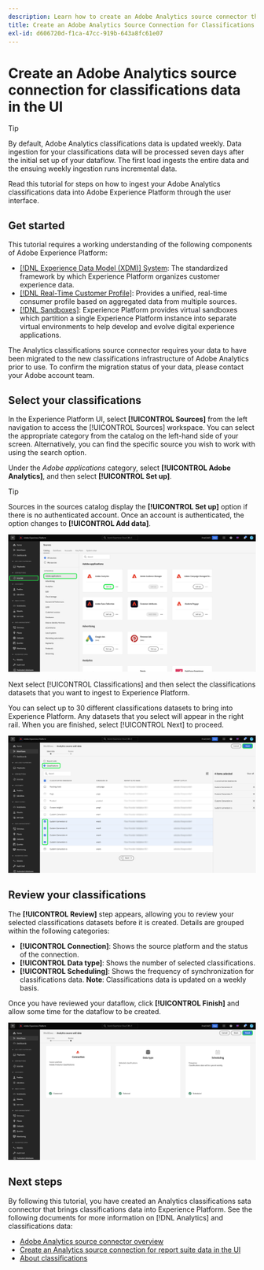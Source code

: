 ```yaml
---
description: Learn how to create an Adobe Analytics source connector the UI to bring classifications data into Adobe Experience Platform.
title: Create an Adobe Analytics Source Connection for Classifications Data in the UI
exl-id: d606720d-f1ca-47cc-919b-643a8fc61e07
---
```

# Create an Adobe Analytics source connection for classifications data in the UI

>[!TIP]
>
>By default, Adobe Analytics classifications data is updated weekly. Data ingestion for your classifications data will be processed seven days after the initial set up of your dataflow. The first load ingests the entire data and the ensuing weekly ingestion runs incremental data.

Read this tutorial for steps on how to ingest your Adobe Analytics classifications data into Adobe Experience Platform through the user interface.

## Get started

This tutorial requires a working understanding of the following components of Adobe Experience Platform:

* [[!DNL Experience Data Model (XDM)] System](../../../../../xdm/home.md): The standardized framework by which Experience Platform organizes customer experience data.
* [[!DNL Real-Time Customer Profile]](../../../../../profile/home.md): Provides a unified, real-time consumer profile based on aggregated data from multiple sources.
* [[!DNL Sandboxes]](../../../../../sandboxes/home.md): Experience Platform provides virtual sandboxes which partition a single Experience Platform instance into separate virtual environments to help develop and evolve digital experience applications.

The Analytics classifications source connector requires your data to have been migrated to the new classifications infrastructure of Adobe Analytics prior to use. To confirm the migration status of your data, please contact your Adobe account team.

## Select your classifications

In the Experience Platform UI, select **[!UICONTROL Sources]** from the left navigation to access the [!UICONTROL Sources] workspace. You can select the appropriate category from the catalog on the left-hand side of your screen. Alternatively, you can find the specific source you wish to work with using the search option.

Under the *Adobe applications* category, select **[!UICONTROL Adobe Analytics]**, and then select **[!UICONTROL Set up]**.

>[!TIP]
>
>Sources in the sources catalog display the **[!UICONTROL Set up]** option if there is no authenticated account. Once an account is authenticated, the option changes to **[!UICONTROL Add data]**.

![The sources catalog in the Experience Platform UI with the Adobe Analytics source selected.](../../../../images/tutorials/create/classifications/catalog.png)

Next select [!UICONTROL Classifications] and then select the classifications datasets that you want to ingest to Experience Platform.

You can select up to 30 different classifications datasets to bring into Experience Platform. Any datasets that you select will appear in the right rail. When you are finished, select [!UICONTROL Next] to proceed.

![The classifications page with several classifications datasets selected.](../../../../images/tutorials/create/classifications/select.png)

## Review your classifications

The **[!UICONTROL Review]** step appears, allowing you to review your selected classifications datasets before it is created. Details are grouped within the following categories:

* **[!UICONTROL Connection]**: Shows the source platform and the status of the connection.
* **[!UICONTROL Data type]**: Shows the number of selected classifications.
* **[!UICONTROL Scheduling]**: Shows the frequency of synchronization for classifications data. **Note**: Classifications data is updated on a weekly basis.

Once you have reviewed your dataflow, click **[!UICONTROL Finish]** and allow some time for the dataflow to be created.

![The review page for Adobe Analytics classifications data.](../../../../images/tutorials/create/classifications/review.png)

## Next steps

By following this tutorial, you have created an Analytics classifications sata connector that brings classifications data into Experience Platform. See the following documents for more information on [!DNL Analytics] and classifications data:

* [Adobe Analytics source connector overview](../../../../connectors/adobe-applications/analytics.md)
* [Create an Analytics source connection for report suite data in the UI](./analytics.md)
* [About classifications](https://experienceleague.adobe.com/docs/analytics/components/classifications/c-classifications.html)
